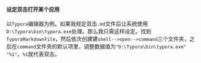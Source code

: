 #### 设定双击打开某个应用

以`Typora`编辑器为例。如果我规定双击`.md`文件后让系统使用`D:\Typora\bin\typora.exe`处理。那么我只需这样设定。找到`TyporaMarkdownFile`，然后依次创建建`shell-->open-->command`三个文件夹，之后在`command`文件夹的默认项里，调整数据值为`"D:\Typora\bin\typora.exe" "%1"`。`%1`就代表双击。